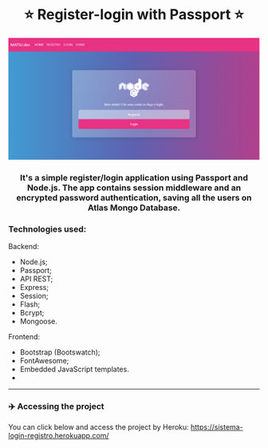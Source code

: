 <h1 align="center">
⭐ Register-login with Passport ⭐
</h1>

!["thumbnail"](https://github.com/hitmain13/passport-login-register/blob/main/src/public/assets/home_thumb.png)

<h3 align="center">
It's a simple register/login application using Passport and Node.js. The app contains session middleware and an encrypted password authentication, saving all the users on Atlas Mongo Database. 
<h3>
           
### Technologies used:

Backend:
 - Node.js;
 - Passport;
 - API REST;
 - Express;
 - Session;
 - Flash;
 - Bcrypt;
 - Mongoose.

Frontend:
 - Bootstrap (Bootswatch);
 - FontAwesome;
 - Embedded JavaScript templates.
 - 
---

### ✈️ Accessing the project

You can click below and access the project by Heroku:
https://sistema-login-registro.herokuapp.com/
